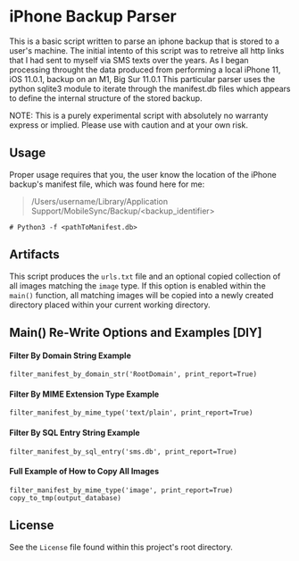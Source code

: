# iPhone Backup Parser
This is a basic script written to parse an iphone backup that is stored to a user's machine.  The initial intento of this script was to retreive all http links that I had sent to myself via SMS texts over the years. As I began processing throught the data produced from performing a local iPhone 11, iOS 11.0.1,  backup on an M1, Big Sur 11.0.1 This particular parser  uses the python sqlite3 module to iterate through the manifest.db files which appears to define the internal structure of the stored backup.

NOTE: This is a purely experimental script with absolutely no warranty express or implied. Please use with caution and at your own risk.

## Usage

Proper usage requires that you, the user know the location of the iPhone backup's manifest file, which was found here for me:
>/Users/username/Library/Application Support/MobileSync/Backup/<backup_identifier>

`# Python3 -f <pathToManifest.db>`

## Artifacts
This script produces the `urls.txt` file and an optional copied collection of all images matching the `image` type. If this option is enabled within the `main()` function, all matching images will be copied into a newly created directory placed within your current working directory.

## Main() Re-Write Options and Examples [DIY]
#### Filter By Domain String Example
`filter_manifest_by_domain_str('RootDomain', print_report=True)`
#### Filter By MIME Extension Type Example
`filter_manifest_by_mime_type('text/plain', print_report=True)`
#### Filter By SQL Entry String Example
`filter_manifest_by_sql_entry('sms.db', print_report=True)`
#### Full Example of How to Copy All Images
`filter_manifest_by_mime_type('image', print_report=True)  copy_to_tmp(output_database)`

## License
See the `License` file found within this project's root directory.
